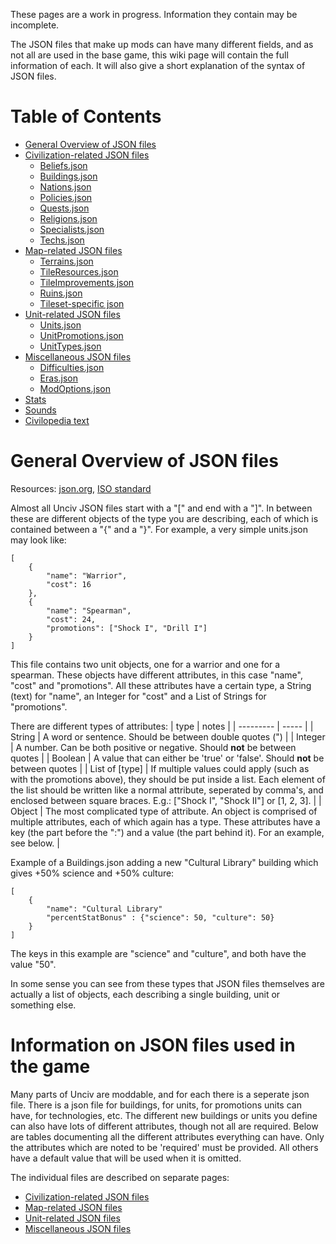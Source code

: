 These pages are a work in progress. Information they contain may be incomplete.


The JSON files that make up mods can have many different fields, and as not all are used in the base game, this wiki page will contain the full information of each. It will also give a short explanation of the syntax of JSON files.

# Table of Contents
* [General Overview of JSON files](#general-overview-of-json-files)
* [Civilization-related JSON files](../Civilization-related-JSON-files)
    * [Beliefs.json](../Civilization-related-JSON-files#beliefsjson)
    * [Buildings.json](../Civilization-related-JSON-files#buildingsjson)
    * [Nations.json](../Civilization-related-JSON-files#nationsjson)
    * [Policies.json](../Civilization-related-JSON-files#policiesjson)
    * [Quests.json](../Civilization-related-JSON-files#questsjson)
    * [Religions.json](../Civilization-related-JSON-files#religionsjson)
    * [Specialists.json](../Civilization-related-JSON-files#specialistsjson)
    * [Techs.json](../Civilization-related-JSON-files#techsjson)
* [Map-related JSON files](../Map-related-JSON-files)
    * [Terrains.json](../Map-related-JSON-files#terrainsjson)
    * [TileResources.json](../Map-related-JSON-files#tileresourcesjson)
    * [TileImprovements.json](../Map-related-JSON-files#tileimprovementsjson)
    * [Ruins.json](../Map-related-JSON-files#ruinsjson)
    * [Tileset-specific json](../Map-related-JSON-files#tileset-specific-json)
* [Unit-related JSON files](../Unit-related-JSON-files)
    * [Units.json](../Unit-related-JSON-files#unitsjson)
    * [UnitPromotions.json](../Unit-related-JSON-files#unitpromotionsjson)
    * [UnitTypes.json](../Unit-related-JSON-files#unittypesjson)
* [Miscellaneous JSON files](../Miscellaneous-JSON-files)
    * [Difficulties.json](../Miscellaneous-JSON-files#difficultiesjson)
    * [Eras.json](../Miscellaneous-JSON-files#erasjson)
    * [ModOptions.json](../Miscellaneous-JSON-files#modoptionsjson)
* [Stats](../Map-related-JSON-files#stats)
* [Sounds](../Unit-related-JSON-files#sounds)
* [Civilopedia text](../Miscellaneous-JSON-files#civilopedia-text)


# General Overview of JSON files

Resources: [json.org](https://www.json.org/), [ISO standard](https://standards.iso.org/ittf/PubliclyAvailableStandards/c071616_ISO_IEC_21778_2017.zip)

Almost all Unciv JSON files start with a "[" and end with a "]". In between these are different objects of the type you are describing, each of which is contained between a "{" and a "}". For example, a very simple units.json may look like:
```
[
    {
        "name": "Warrior",
        "cost": 16
    },
    {
        "name": "Spearman",
        "cost": 24,
        "promotions": ["Shock I", "Drill I"]
    }
]
```
This file contains two unit objects, one for a warrior and one for a spearman. These objects have different attributes, in this case "name", "cost" and "promotions". All these attributes have a certain type, a String (text) for "name", an Integer for "cost" and a List of Strings for "promotions".

There are different types of attributes:
| type | notes |
| --------- | ----- |
| String | A word or sentence. Should be between double quotes (") |
| Integer | A number. Can be both positive or negative. Should **not** be between quotes |
| Boolean | A value that can either be 'true' or 'false'. Should **not** be between quotes |
| List of [type] | If multiple values could apply (such as with the promotions above), they should be put inside a list. Each element of the list should be written like a normal attribute, seperated by comma's, and enclosed between square braces. E.g.: ["Shock I", "Shock II"] or [1, 2, 3]. |
| Object | The most complicated type of attribute. An object is comprised of multiple attributes, each of which again has a type. These attributes have a key (the part before the ":") and a value (the part behind it). For an example, see below. |

Example of a Buildings.json adding a new "Cultural Library" building which gives +50% science and +50% culture:
```
[
    {
        "name": "Cultural Library"
        "percentStatBonus" : {"science": 50, "culture": 50}
    }
]
```
The keys in this example are "science" and "culture", and both have the value "50".

In some sense you can see from these types that JSON files themselves are actually a list of objects, each describing a single building, unit or something else.


# Information on JSON files used in the game

Many parts of Unciv are moddable, and for each there is a seperate json file. There is a json file for buildings, for units, for promotions units can have, for technologies, etc. The different new buildings or units you define can also have lots of different attributes, though not all are required. Below are tables documenting all the different attributes everything can have. Only the attributes which are noted to be 'required' must be provided. All others have a default value that will be used when it is omitted.

The individual files are described on separate pages:

* [Civilization-related JSON files](../Civilization-related-JSON-files)
* [Map-related JSON files](../Map-related-JSON-files)
* [Unit-related JSON files](../Unit-related-JSON-files)
* [Miscellaneous JSON files](../Miscellaneous-JSON-files)
